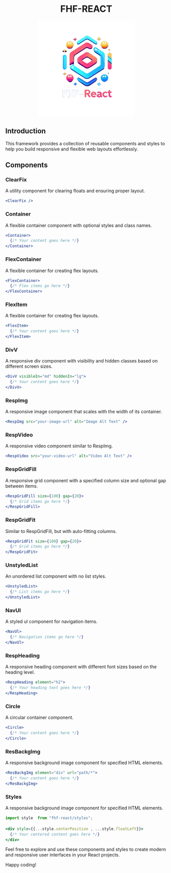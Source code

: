 <h1 style="text-align:center">FHF-REACT</h1>

<p align="center">
  <img width="300" src="https://raw.githubusercontent.com/80mahd08/fhf-react/main/logo.png" />
</p>

## Introduction

 This framework provides a collection of reusable components and styles to help you build responsive and flexible web layouts effortlessly.

## Components

### ClearFix

A utility component for clearing floats and ensuring proper layout.

```jsx
<ClearFix />
```

### Container

A flexible container component with optional styles and class names.

```jsx
<Container>
  {/* Your content goes here */}
</Container>
```

### FlexContainer

A flexible container for creating flex layouts.

```jsx
<FlexContainer>
  {/* Flex items go here */}
</FlexContainer>
```

### FlexItem

A flexible container for creating flex layouts.

```jsx
<FlexItem>
  {/* Your content goes here */}
</FlexItem>
```

### DivV

A responsive div component with visibility and hidden classes based on different screen sizes.

```jsx
<DivV visibleIn="md" hiddenIn="lg">
  {/* Your content goes here */}
</DivV>
```

### RespImg

A responsive image component that scales with the width of its container.

```jsx
<RespImg src="your-image-url" alt="Image Alt Text" />
```

### RespVideo

A responsive video component similar to RespImg.

```jsx
<RespVideo src="your-video-url" alt="Video Alt Text" />
```

### RespGridFill

A responsive grid component with a specified column size and optional gap between items.

```jsx
<RespGridFill size={100} gap={20}>
  {/* Grid items go here */}
</RespGridFill>
```

### RespGridFit

Similar to RespGridFill, but with auto-fitting columns.

```jsx
<RespGridFit size={100} gap={20}>
  {/* Grid items go here */}
</RespGridFit>
```

### UnstyledList

An unordered list component with no list styles.

```jsx
<UnstyledList>
  {/* List items go here */}
</UnstyledList>
```

### NavUl

A styled ul component for navigation items.

```jsx
<NavUl>
  {/* Navigation items go here */}
</NavUl>
```

### RespHeading

A responsive heading component with different font sizes based on the heading level.

```jsx
<RespHeading element="h2">
  {/* Your heading text goes here */}
</RespHeading>
```

### Circle

A circular container component.

```jsx
<Circle>
  {/* Your content goes here */}
</Circle>
```

### ResBackgImg

A responsive background image component for specified HTML elements.

```jsx
<ResBackgImg element="div" url="path/*">
  {/* Your content goes here */}
</ResBackgImg>
```

### Styles

A responsive background image component for specified HTML elements.

```jsx
import style  from "fhf-react/styles";

<div style={{...style.centerPosition , ...style.floatLeft}}>
  {/* Your centered content goes here */}
</div>
```
Feel free to explore and use these components and styles to create modern and responsive user interfaces in your React projects.

Happy coding!
